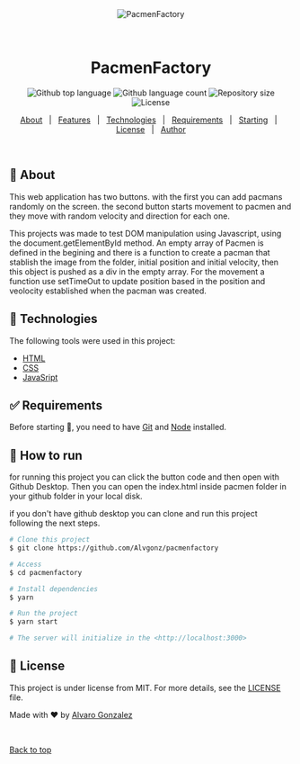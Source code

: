 <div align="center" id="top"> 
  <img src="./.github/app.gif" alt="PacmenFactory" />

  &#xa0;

  <!-- <a href="https://pacmenfactory.netlify.app">Demo</a> -->
</div>

<h1 align="center">PacmenFactory</h1>

<p align="center">
  <img alt="Github top language" src="https://img.shields.io/github/languages/top/Alvgonz/pacmenfactory?color=56BEB8">

  <img alt="Github language count" src="https://img.shields.io/github/languages/count/Alvgonz/pacmenfactory?color=56BEB8">

  <img alt="Repository size" src="https://img.shields.io/github/repo-size/Alvgonz/pacmenfactory?color=56BEB8">

  <img alt="License" src="https://img.shields.io/github/license/Alvgonz/pacmenfactory?color=56BEB8">

  <!-- <img alt="Github issues" src="https://img.shields.io/github/issues/Alvgonz/pacmenfactory?color=56BEB8" /> -->

  <!-- <img alt="Github forks" src="https://img.shields.io/github/forks/Alvgonz/pacmenfactory?color=56BEB8" /> -->

  <!-- <img alt="Github stars" src="https://img.shields.io/github/stars/Alvgonz/pacmenfactory?color=56BEB8" /> -->
</p>

<!-- Status -->

<!-- <h4 align="center"> 
	🚧  PacmenFactory 🚀 Under construction...  🚧
</h4> 

<hr> -->

<p align="center">
  <a href="#dart-about">About</a> &#xa0; | &#xa0; 
  <a href="#sparkles-features">Features</a> &#xa0; | &#xa0;
  <a href="#rocket-technologies">Technologies</a> &#xa0; | &#xa0;
  <a href="#white_check_mark-requirements">Requirements</a> &#xa0; | &#xa0;
  <a href="#checkered_flag-starting">Starting</a> &#xa0; | &#xa0;
  <a href="#memo-license">License</a> &#xa0; | &#xa0;
  <a href="https://github.com/Alvgonz" target="_blank">Author</a>
</p>

<br>

## :dart: About ##

This web application has two buttons. with the first you can add pacmans randomly on the screen. the second button starts movement to pacmen and they move with random velocity and direction for each one.

This projects was made to test DOM manipulation using Javascript, using the document.getElementById method. An empty array of Pacmen is defined in the begining and there is a function to create a pacman that stablish the image from the folder, initial position and initial velocity, then this object is pushed as a div in the empty array. For the movement a function use setTimeOut to update position based in the position and veolocity established when the pacman was created. 

## :rocket: Technologies ##

The following tools were used in this project:

- [HTML](https://developer.mozilla.org/es/docs/Web/HTML)
- [CSS](https://developer.mozilla.org/es/docs/Web/CSS)
- [JavaSript](https://developer.mozilla.org/es/docs/Web/JavaScript)


## :white_check_mark: Requirements ##

Before starting :checkered_flag:, you need to have [Git](https://git-scm.com) and [Node](https://nodejs.org/en/) installed.

## :checkered_flag: How to run ##

for running this project you can click the button code and then open with Github Desktop. Then you can open the index.html inside pacmen folder in your github folder in your local disk.

if you don't have github desktop you can clone and run this project following the next steps.

```bash
# Clone this project
$ git clone https://github.com/Alvgonz/pacmenfactory

# Access
$ cd pacmenfactory

# Install dependencies
$ yarn

# Run the project
$ yarn start

# The server will initialize in the <http://localhost:3000>
```

## :memo: License ##

This project is under license from MIT. For more details, see the [LICENSE](LICENSE.md) file.


Made with :heart: by <a href="https://github.com/Alvgonz" target="_blank">Alvaro Gonzalez</a>

&#xa0;

<a href="#top">Back to top</a>
